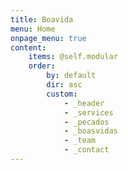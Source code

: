 ```yaml
---
title: Boavida
menu: Home
onpage_menu: true
content:
    items: @self.modular
    order:
        by: default
        dir: asc
        custom:
            - _header
            - _services
            - _pecados
            - _boasvidas
            - _team
            - _contact
---
```

